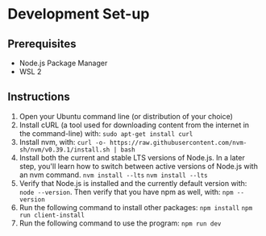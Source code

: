 # Development Set-up
## Prerequisites
* Node.js Package Manager
* WSL 2

## Instructions
1. Open your Ubuntu command line (or distribution of your choice)
2. Install cURL (a tool used for downloading content from the internet in the command-line) with: `sudo apt-get install curl`
3. Install nvm, with: `curl -o- https://raw.githubusercontent.com/nvm-sh/nvm/v0.39.1/install.sh | bash`
4. Install both the current and stable LTS versions of Node.js. In a later step, you'll learn how to switch between active versions of Node.js with an nvm command. 
`nvm install --lts`
`nvm install --lts`
5. Verify that Node.js is installed and the currently default version with: `node --version`. Then verify that you have npm as well, with: `npm --version`
3. Run the following command to install other packages:
`npm install`
`npm run client-install`
3. Run the following command to use the program:
`npm run dev`

